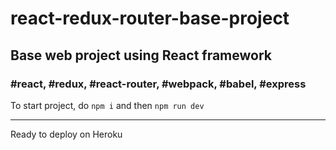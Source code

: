 # react-redux-router-base-project

## Base web project using React framework

### #react, #redux, #react-router, #webpack, #babel, #express

To start project, do `npm i` and then `npm run dev`

---------
Ready to deploy on Heroku